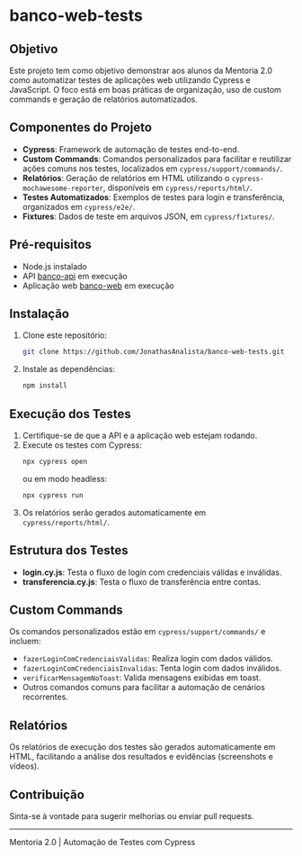 # banco-web-tests

## Objetivo
Este projeto tem como objetivo demonstrar aos alunos da Mentoria 2.0 como automatizar testes de aplicações web utilizando Cypress e JavaScript. O foco está em boas práticas de organização, uso de custom commands e geração de relatórios automatizados.

## Componentes do Projeto
- **Cypress**: Framework de automação de testes end-to-end.
- **Custom Commands**: Comandos personalizados para facilitar e reutilizar ações comuns nos testes, localizados em `cypress/support/commands/`.
- **Relatórios**: Geração de relatórios em HTML utilizando o `cypress-mochawesome-reporter`, disponíveis em `cypress/reports/html/`.
- **Testes Automatizados**: Exemplos de testes para login e transferência, organizados em `cypress/e2e/`.
- **Fixtures**: Dados de teste em arquivos JSON, em `cypress/fixtures/`.

## Pré-requisitos
- Node.js instalado
- API [banco-api](https://github.com/juliodelimas/banco-api) em execução
- Aplicação web [banco-web](https://github.com/juliodelimas/banco-web) em execução

## Instalação
1. Clone este repositório:
   ```bash
   git clone https://github.com/JonathasAnalista/banco-web-tests.git
   ```
2. Instale as dependências:
   ```bash
   npm install
   ```

## Execução dos Testes
1. Certifique-se de que a API e a aplicação web estejam rodando.
2. Execute os testes com Cypress:
   ```bash
   npx cypress open
   ```
   ou em modo headless:
   ```bash
   npx cypress run
   ```
3. Os relatórios serão gerados automaticamente em `cypress/reports/html/`.

## Estrutura dos Testes
- **login.cy.js**: Testa o fluxo de login com credenciais válidas e inválidas.
- **transferencia.cy.js**: Testa o fluxo de transferência entre contas.

## Custom Commands
Os comandos personalizados estão em `cypress/support/commands/` e incluem:
- `fazerLoginComCredenciaisValidas`: Realiza login com dados válidos.
- `fazerLoginComCredenciaisInvalidas`: Tenta login com dados inválidos.
- `verificarMensagemNoToast`: Valida mensagens exibidas em toast.
- Outros comandos comuns para facilitar a automação de cenários recorrentes.

## Relatórios
Os relatórios de execução dos testes são gerados automaticamente em HTML, facilitando a análise dos resultados e evidências (screenshots e vídeos).

## Contribuição
Sinta-se à vontade para sugerir melhorias ou enviar pull requests.

---
Mentoria 2.0 | Automação de Testes com Cypress
